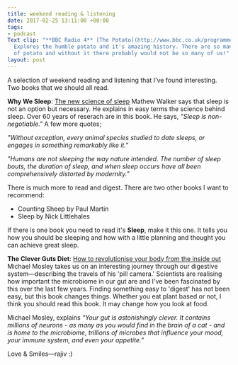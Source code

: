 ```yaml
---
title: weekend reading & listening
date: 2017-02-25 13:11:00 +00:00
tags:
- podcast
Text clip: "**BBC Radio 4** [The Potato](http://www.bbc.co.uk/programmes/b08n20k3)
  Explores the humble potato and it's amazing history. There are so many varieties
  of potato and without it there probably would not be so many of us!"
layout: post
---
```


A selection of weekend reading and listening that I've found interesting. Two books that we should all read.

**Why We Sleep**: [The new science of sleep](https://www.amazon.co.uk/Why-We-Sleep-Science-Dreams-ebook/dp/B06Y649387/ref=sr_1_1?s=books&ie=UTF8&qid=1512589383&sr=1-1&keywords=why+we+sleep) Mathew Walker says that sleep is not an option but necessary. He explains in easy terms the science behind sleep. Over 60 years of reserach are in this book. He says, _"Sleep is non-negotiable."_ A few more quotes;

_"Without exception, every animal species studied to date sleeps, or engages in something remarkably like it."_

_"Humans are not sleeping the way nature intended. The number of sleep bouts, the duration of sleep, and when sleep occurs have all been comprehensively distorted by modernity."_

There is much more to read and digest. There are two other books I want to recommend:

* Counting Sheep by Paul Martin
* Sleep by Nick Littlehales

If there is one book you need to read it's **Sleep**, make it this one. It tells you how you should be sleeping and how with a little planning and thought you can achieve great sleep.

**The Clever Guts Diet**: [How to revolutionise your body from the inside out](https://www.amazon.co.uk/gp/product/1780723040/ref=oh_aui_detailpage_o01_s01?ie=UTF8&psc=1) Michael Mosley takes us on an interesting journey through our digestive system—describing the travels of his 'pill camera.' Scientists are realising how important the microbiome in our gut are and I've been fascinated by this over the last few years. Finding something easy to 'digest' has not been easy, but this book changes things. Whether you eat plant based or not, I think you should read this book. It may change how you look at food.

Michael Mosley, explains _“Your gut is astonishingly clever. It contains millions of neurons - as many as you would find in the brain of a cat - and is home to the microbiome, trillions of microbes that influence your mood, your immune system, and even your appetite.”_



Love & Smiles—rajiv :)